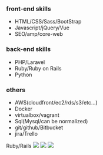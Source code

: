 ### front-end skills
- HTML/CSS/Sass/BootStrap
- Javascript/jQuery/Vue
- SEO/amp/core-web

### back-end skills
- PHP/Laravel
- Ruby/Ruby on Rails
- Python

### others
- AWS(cloudfront/ec2/rds/s3/etc...)
- Docker
- virtualbox/vagrant
- Sql(Mysql/can be normalized)
- git/github/Bitbucket
- jira/Trello

Ruby/Rails 
[![](https://raw.githubusercontent.com/yuito118/yuito118/master/profile-summary-card-output/dracula/0-profile-details.svg)](https://github.com/vn7n24fzkq/github-profile-summary-cards)
[![](https://raw.githubusercontent.com/yuito118/yuito118/master/profile-summary-card-output/dracula/1-repos-per-language.svg)](https://github.com/vn7n24fzkq/github-profile-summary-cards)
[![](https://raw.githubusercontent.com/yuito118/yuito118/master/profile-summary-card-output/dracula/2-most-commit-language.svg)](https://github.com/vn7n24fzkq/github-profile-summary-cards)
